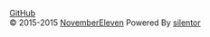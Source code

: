 [GitHub](https://github.com/skyhacker2)  
©  2015-2015 [NovemberEleven](http://skyhacker2.github.io/blog/?about.md) Powered By [silentor](http://www.github.com/Jayin/silentor)  